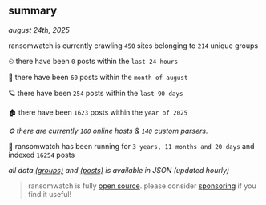 
## summary
_august 24th, 2025_

ransomwatch is currently crawling `450` sites belonging to `214` unique groups

⏲ there have been `0` posts within the `last 24 hours`

🦈 there have been `60` posts within the `month of august`

🪐 there have been `254` posts within the `last 90 days`

🏚 there have been `1623` posts within the `year of 2025`

_⚙️ there are currently `100` online hosts & `140` custom parsers._

🦕 ransomwatch has been running for `3 years, 11 months and 20 days` and indexed `16254` posts

_all data  [(groups)](http://ransomwhat.telemetry.ltd/groups) and [(posts)](http://ransomwhat.telemetry.ltd/posts) is available in JSON (updated hourly)_

> ransomwatch is fully [open source](https://github.com/joshhighet/ransomwatch#ransomwatch--). please consider [sponsoring](https://github.com/sponsors/joshhighet) if you find it useful!
